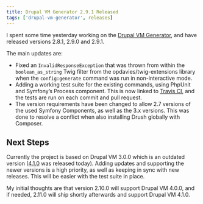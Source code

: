 ```yaml
---
title: Drupal VM Generator 2.9.1 Released
tags: ['drupal-vm-generator', releases]
---
```

I spent some time yesterday working on the [Drupal VM Generator][0], and have released versions 2.8.1, 2.9.0 and 2.9.1.

The main updates are:

- Fixed an `InvalidResponseException` that was thrown from within the `boolean_as_string` Twig filter from the opdavies/twig-extensions library when the `config:generate` command was run in non-interactive mode.
- Adding a working test suite for the existing commands, using PhpUnit and Symfony’s Process component. This is now linked to [Travis CI][2], and the tests are run on each commit and pull request.
- The version requirements have been changed to allow 2.7 versions of the used Symfony Components, as well as the 3.x versions. This was done to resolve a conflict when also installing Drush globally with Composer.

## Next Steps

Currently the project is based on Drupal VM 3.0.0 which is an outdated version ([4.1.0][3] was released today). Adding updates and supporting the newer versions is a high priority, as well as keeping in sync with new releases. This will be easier with the test suite in place.

My initial thoughts are that version 2.10.0 will support Drupal VM 4.0.0, and if needed, 2.11.0 will ship shortly afterwards and support Drupal VM 4.1.0.

[0]: http://www.drupalvmgenerator.com
[1]: https://github.com/opdavies/drupal-vm-generator/tree/master/tests/Command
[2]: https://travis-ci.org/opdavies/drupal-vm-generator
[3]: https://github.com/geerlingguy/drupal-vm/releases/tag/4.1.0
